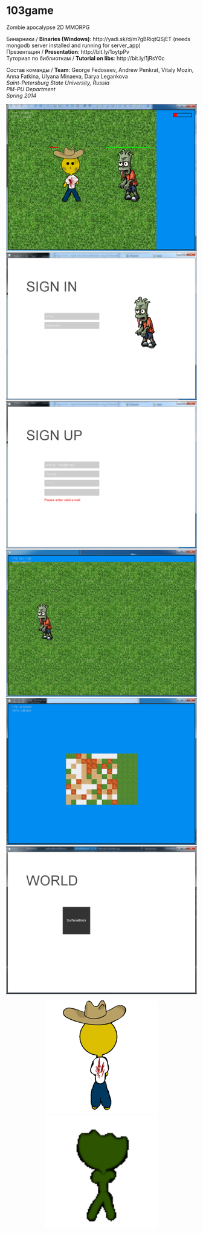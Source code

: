 <h1>103game</h1>
<p>Zombie apocalypse 2D MMORPG</p>
Бинарники / <b>Binaries (Windows)</b>: http://yadi.sk/d/m7gBRiqtQSjET (needs mongodb server installed and running for server_app)<br>
Презентация / <b>Presentation</b>: http://bit.ly/1oytpPv<br>
Туториал по библиоткам / <b>Tutorial on libs</b>: http://bit.ly/1jRsY0c<br>


Состав команды / <b>Team</b>: George Fedoseev, Andrew Penkrat, Vitaly Mozin, Anna Fatkina, Ulyana Minaeva, Darya Legankova <br>
<i>
Saint-Petersburg State University, Russia<br>
PM-PU Department<br>
Spring 2014<br>
</i>

![alt tag](https://raw.githubusercontent.com/103game/103game/master/examples/screenshots/lifeDecr.png)
![alt tag](https://raw.githubusercontent.com/103game/103game/master/examples/screenshots/signin.png)
![alt tag](https://raw.githubusercontent.com/103game/103game/master/examples/screenshots/signup_valid.png)
![alt tag](https://raw.githubusercontent.com/103game/103game/master/examples/screenshots/zomb2.png)
![alt tag](https://raw.githubusercontent.com/103game/103game/master/examples/screenshots/map.png)
![alt tag](https://raw.githubusercontent.com/103game/103game/master/examples/screenshots/scr2.png)
<p align="center"><img width="300" src = "https://raw.githubusercontent.com/103game/103game/master/examples/screenshots/output_mkkZ9s.gif" /><img width="300" src = "https://raw.githubusercontent.com/103game/103game/master/examples/screenshots/output_2Jz4Cx.gif" /></p>

